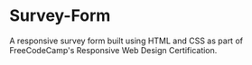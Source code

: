 # Survey-Form
A responsive survey form built using HTML and CSS as part of FreeCodeCamp's Responsive Web Design Certification.
